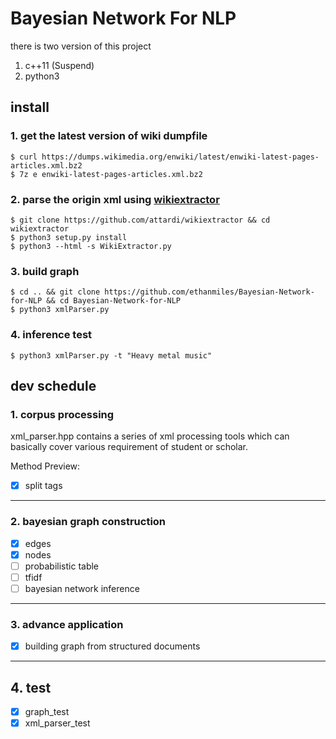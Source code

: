 # Bayesian Network For NLP
there is two version of this project
1. c++11 (Suspend)
2. python3
## install
### 1. get the latest version of wiki dumpfile

    $ curl https://dumps.wikimedia.org/enwiki/latest/enwiki-latest-pages-articles.xml.bz2  
    $ 7z e enwiki-latest-pages-articles.xml.bz2
### 2. parse the origin xml using [wikiextractor](https://github.com/attardi/wikiextractor)
    
    $ git clone https://github.com/attardi/wikiextractor && cd wikiextractor
    $ python3 setup.py install
    $ python3 --html -s WikiExtractor.py
### 3. build graph
    $ cd .. && git clone https://github.com/ethanmiles/Bayesian-Network-for-NLP && cd Bayesian-Network-for-NLP
    $ python3 xmlParser.py

### 4. inference test
    $ python3 xmlParser.py -t "Heavy metal music"
## dev schedule
### 1. corpus processing
xml_parser.hpp contains a series of xml processing tools which can basically cover various requirement of student or scholar.

Method Preview:
* [x] split tags 
---
### 2. bayesian graph construction
* [x] edges
* [x] nodes
* [ ] probabilistic table
* [ ] tfidf
* [ ] bayesian network inference
---
### 3. advance application
* [x] building graph from structured documents
---
## 4. test
* [x] graph_test
* [x] xml_parser_test
